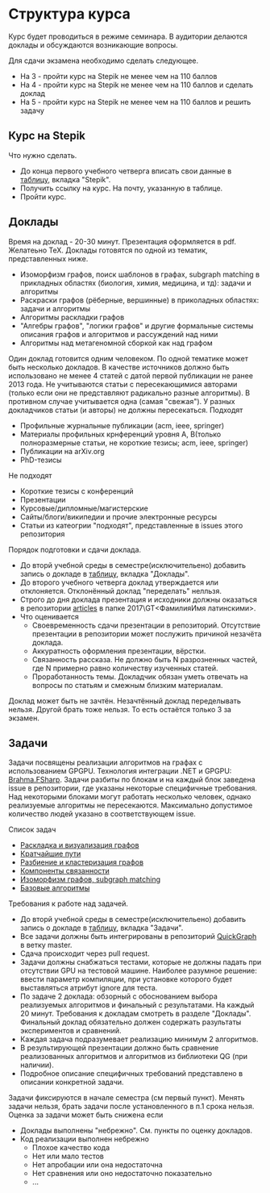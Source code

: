 # Структура курса

Курс будет проводиться в режиме семинара. В аудитории делаются доклады и обсуждаются возникающие вопросы.

Для сдачи экзамена необходимо сделать следующее.
* На 3 - пройти курс на Stepik не менее чем на 110 баллов
* На 4 - пройти курс на Stepik не менее чем на 110 баллов и сделать доклад
* На 5 - пройти курс на Stepik не менее чем на 110 баллов и решить задачу

## Курс на Stepik
Что нужно сделать.
- До конца первого учебного четверга вписать свои данные в [таблицу](https://docs.google.com/spreadsheets/d/1v2PRt-jJpSRY0LzwJS9pCvFAXglChCwrVopyc4DBclo/edit?usp=sharing), вкладка "Stepik". 
- Получить ссылку на курс. На почту, указанную в таблице.
- Пройти курс.

## Доклады
Время на доклад - 20-30 минут. Презентация оформляется в pdf. Желатеьно TeX.
Доклады готовятся по одной из тематик, представленных ниже.
* Изоморфизм графов, поиск шаблонов в графах, subgraph matching в прикладных областях (биология, химия, медицина, и тд): задачи и алгоритмы
* Раскраски графов (рёберные, вершинные) в приколадных областях: задачи и алгоритмы
* Алгоритмы раскладки графов
* "Алгебры графов", "логики графов" и другие формальные системы описания графов и алгоритмов и рассуждений над ними
* Алгоритмы над метагеномной сборкой как над графом

Один доклад готовится одним человеком. По одной тематике может быть несколько докладов.
В качестве источников должно быть использовано не менее 4 статей с датой первой публикации не ранее 2013 года. Не учитываются статьи с пересекающимися авторами (только если они не представляют радикально разные алгоритмы). В противном случае учитывается одна (самая "свежая"). У разных докладчиков статьи (и авторы) не должны пересекаться.
Подходят
* Профильные журнальные публикации (acm, ieee, springer)
* Материалы профильных крнференций уровня A, B(только полноразмерные статьи, не короткие тезисы; acm, ieee, springer)
* Публикации на arXiv.org
* PhD-тезисы

Не подходят
* Короткие тезисы с конференций
* Презентации
* Курсовые/дипломные/магистерские
* Сайты/блоги/википедии и прочие электронные ресурсы
* Статьи из катеогрии "подходят", представленные в issues этого репозитория

Порядок подготовки и сдачи доклада.
- До вторй учебной среды в семестре(исключительено) добавить запись о докладе в [таблицу](https://docs.google.com/spreadsheets/d/1v2PRt-jJpSRY0LzwJS9pCvFAXglChCwrVopyc4DBclo/edit?usp=sharing), вкладка "Доклады". 
- До второго учебного четверга доклад утверждается или отклоняется. Отклонённый доклад "переделать" нелльзя.
- Строго до дня доклада презентация и исходники должны оказаться в репозитории [articles](https://github.com/YaccConstructor/articles) в папке 2017\GT\<ФамилияИмя латинскими>.
- Что оценивается
  - Своевременность сдачи презентации в репозиторий. Отсутствие презентации в репозитории может послужить причиной незачёта доклада.
  - Аккуратность оформления презентации, вёрстки.
  - Связанность рассказа. Не должно быть N разрозненных частей, где N примерно равно количеству изученных статей.
  - Проработанность темы. Докладчик обязан уметь отвечать на вопросы по статьям и смежным близким материалам.

Доклад может быть не зачтён. Незачтённый доклад переделывать нельзя. Другой брать тоже нельзя. То есть остаётся только 3 за экзамен.

## Задачи
Задачи посвящены реализации алгоритмов на графах с использованием GPGPU. Технология интеграции .NET и GPGPU: [Brahma.FSharp](https://www.nuget.org/packages/Brahma.FSharp/). Задачи разбиты по блокам и на каждый блок заведена issue в репозитории, где указаны некоторые специфичные требования. Над некоторыми блоками могут работать несколько человек, однако реализуемые алгоритмы не пересекаются. Максимально допустимое количество людей указано в соответствующем issue.

Список задач
- [Раскладка и визуализация графов](https://github.com/YaccConstructor/QuickGraph/issues/162)
- [Кратчайшие пути](https://github.com/YaccConstructor/QuickGraph/issues/166)
- [Разбиение и кластеризация графов](https://github.com/YaccConstructor/QuickGraph/issues/165)
- [Компоненты связанности](https://github.com/YaccConstructor/QuickGraph/issues/163)
- [Изоморфизм графов, subgraph matching](https://github.com/YaccConstructor/QuickGraph/issues/167)
- [Базовые алгоритмы](https://github.com/YaccConstructor/QuickGraph/issues/164)

Требования к работе над задачей.
- До вторй учебной среды в семестре(исключительено) добавить запись о докладе в [таблицу](https://docs.google.com/spreadsheets/d/1v2PRt-jJpSRY0LzwJS9pCvFAXglChCwrVopyc4DBclo/edit?usp=sharing), вкладка "Задачи". 
- Все задачи должны быть интегрированы в репозиторий [QuickGraph](https://github.com/YaccConstructor/QuickGraph) в ветку master.
- Сдача происходит через pull request.
- Задачи должны снабжаться тестами, которые не должны падать при отсутствии GPU на тестовой машине. Наиболее разумное решение: ввести параметр компиляции, при установке которого будет выставляться атрибут ignore для теста.
- По задаче 2 доклада: обзорный с обоснованием выбора реализуемых алгоритмов и финальный с результатами. На каждый 20 минут. Требования к докладам смотреть в разделе "Доклады". Финальный доклад обязательно должен содержать разультаты экспериментов и сравнений.
- Каждая задача подразумевает реализацию минимум 2 алгоритмов.
- В результирующей презентации должно быть сравнение реализованных алгоритмов и алгоритмов из библиотеки QG (при наличии).
- Подробное описание специфичных требований представлено в описании конкретной задачи.

Задачи фиксируются в начале семестра (см первый пункт). Менять задачи нельзя, брать задачи после установленного в п.1 срока нельзя. Оценка за задачи может быть снижена если
- Доклады выполнены "небрежно". См. пункты по оценку докладов.
- Код реализации выполнен небрежно
  - Плохое качество кода
  - Нет или мало тестов
  - Нет апробации или она недостаточна
  - Нет сравнения или оно недостаточно показательно
  - ...

